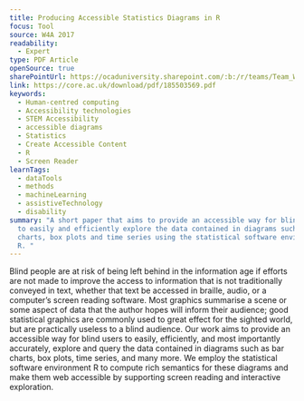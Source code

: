 ```yaml
---
title: Producing Accessible Statistics Diagrams in R
focus: Tool
source: W4A 2017
readability:
  - Expert
type: PDF Article
openSource: true
sharePointUrl: https://ocaduniversity.sharepoint.com/:b:/r/teams/Team_WeCount/Shared%20Documents/Resources%20and%20Tools/Literature%20(curated)/Producing%20Accessible%20Statistics%20Diagrams%20in%20R.pdf?csf=1&web=1&e=nPpcqO
link: https://core.ac.uk/download/pdf/185503569.pdf
keywords:
  - Human-centred computing
  - Accessibility technologies
  - STEM Accessibility
  - accessible diagrams
  - Statistics
  - Create Accessible Content
  - R
  - Screen Reader
learnTags:
  - dataTools
  - methods
  - machineLearning
  - assistiveTechnology
  - disability
summary: "A short paper that aims to provide an accessible way for blind users
  to easily and efficiently explore the data contained in diagrams such as bar
  charts, box plots and time series using the statistical software environment
  R. "
---
```

Blind people are at risk of being left behind in the information age if efforts are not made to improve the access to information that is not traditionally conveyed in text, whether that text be accessed in braille, audio, or a computer’s screen reading software. Most graphics summarise a scene or some aspect of data that the author hopes will inform their audience; good statistical graphics are commonly used to great effect for the sighted world, but are practically useless to a blind audience. Our work aims to provide an accessible way for blind users to easily, efficiently, and most importantly accurately, explore and query the data contained in diagrams such as bar charts, box plots, time series, and many more. We employ the  statistical software environment R to compute rich semantics for these diagrams and make them web accessible by supporting screen reading and interactive exploration.
